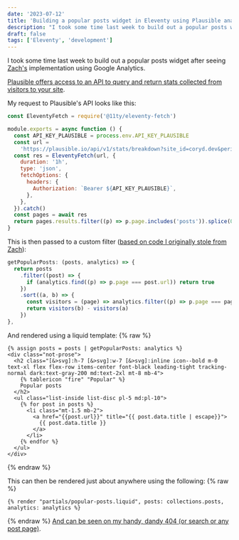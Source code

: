 ```yaml
---
date: '2023-07-12'
title: 'Building a popular posts widget in Eleventy using Plausible analytics'
description: "I took some time last week to build out a popular posts widget after seeing Zach's implementation using Google Analytics."
draft: false
tags: ['Eleventy', 'development']
---
```

I took some time last week to build out a popular posts widget after seeing [Zach's](https://www.zachleat.com) implementation using Google Analytics.<!-- excerpt -->

[Plausible offers access to an API to query and return stats collected from visitors to your site](https://plausible.io/docs/stats-api).

My request to Plausible's API looks like this:

```javascript
const EleventyFetch = require('@11ty/eleventy-fetch')

module.exports = async function () {
  const API_KEY_PLAUSIBLE = process.env.API_KEY_PLAUSIBLE
  const url =
    'https://plausible.io/api/v1/stats/breakdown?site_id=coryd.dev&period=6mo&property=event:page&limit=30'
  const res = EleventyFetch(url, {
    duration: '1h',
    type: 'json',
    fetchOptions: {
      headers: {
        Authorization: `Bearer ${API_KEY_PLAUSIBLE}`,
      },
    },
  }).catch()
  const pages = await res
  return pages.results.filter((p) => p.page.includes('posts')).splice(0, 5)
}
```

This is then passed to a custom filter ([based on code I originally stole from Zach](https://github.com/zachleat/zachleat.com/blob/bcce001529b7a08eadf752f62f2d8fc08798999f/_11ty/analyticsPlugin.js#L10)):

```javascript
getPopularPosts: (posts, analytics) => {
  return posts
    .filter((post) => {
      if (analytics.find((p) => p.page === post.url)) return true
    })
    .sort((a, b) => {
      const visitors = (page) => analytics.filter((p) => p.page === page.url).pop().visitors
      return visitors(b) - visitors(a)
    })
},
```

And rendered using a liquid template:
{% raw %}

```liquid
{% assign posts = posts | getPopularPosts: analytics %}
<div class="not-prose">
  <h2 class="[&>svg]:h-7 [&>svg]:w-7 [&>svg]:inline icon--bold m-0 text-xl flex flex-row items-center font-black leading-tight tracking-normal dark:text-gray-200 md:text-2xl mt-8 mb-4">
    {% tablericon "fire" "Popular" %}
    Popular posts
  </h2>
  <ul class="list-inside list-disc pl-5 md:pl-10">
    {% for post in posts %}
      <li class="mt-1.5 mb-2">
        <a href="{{post.url}}" title="{{ post.data.title | escape}}">
          {{ post.data.title }}
        </a>
      </li>
    {% endfor %}
  </ul>
</div>
```

{% endraw %}

This can then be rendered just about anywhere using the following:
{% raw %}

```liquid
{% render "partials/popular-posts.liquid", posts: collections.posts, analytics: analytics %}
```

{% endraw %}
[And can be seen on my handy, dandy 404 (or search or any post page)](https://coryd.dev/404).
